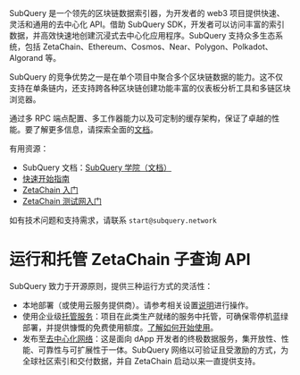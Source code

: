 SubQuery 是一个领先的区块链数据索引器，为开发者的 web3 项目提供快速、灵活和通用的去中心化 API。借助 SubQuery SDK，开发者可以访问丰富的索引数据，并高效快速地创建沉浸式去中心化应用程序。SubQuery 支持众多生态系统，包括 ZetaChain、Ethereum、Cosmos、Near、Polygon、Polkadot、Algorand 等。

SubQuery 的竞争优势之一是在单个项目中聚合多个区块链数据的能力。这不仅支持在单条链内，还支持跨各种区块链创建功能丰富的仪表板分析工具和多链区块浏览器。

通过多 RPC 端点配置、多工作器能力以及可定制的缓存架构，保证了卓越的性能。要了解更多信息，请探索全面的[文档](https://www.zetachain.com/docs/about/services/subquery)。

有用资源：

- SubQuery 文档：[SubQuery 学院（文档）](https://subquery.network/doc/)
- [快速开始指南](https://subquery.network/doc/quickstart/quickstart.html)
- [ZetaChain 入门](https://github.com/subquery/ethereum-subql-starter/tree/main/Zetachain/zetachain-starter)
- [ZetaChain 测试网入门](https://github.com/subquery/ethereum-subql-starter/tree/main/Zetachain/zetachain-testnet-starter)

如有技术问题和支持需求，请联系 `start@subquery.network`

# 运行和托管 ZetaChain 子查询 API

SubQuery 致力于开源原则，提供三种运行方式的灵活性：

- 本地部署（或使用云服务提供商）。请参考相关设置[说明](https://subquery.network/doc/indexer/run_publish/run.html)进行操作。
- 使用企业级[托管服务](https://indexing.onfinality.io/)：项目在此类生产就绪的服务中托管，可确保零停机蓝绿部署，并提供慷慨的免费使用额度。[了解如何开始使用](https://subquery.network/doc/run_publish/publish.html)。
- 发布至[去中心化网络](https://subquery.network/networks)：这是面向 dApp 开发者的终极数据服务，集开放性、性能、可靠性与可扩展性于一体。SubQuery 网络以可验证且受激励的方式，为全球社区索引和交付数据，并自 ZetaChain 启动以来一直提供支持。

